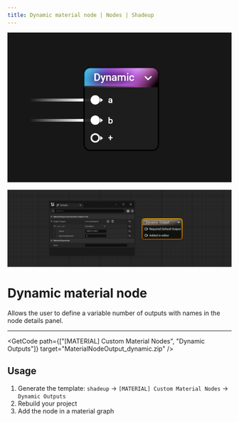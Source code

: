 ```yaml
---
title: Dynamic material node | Nodes | Shadeup
---
```


<script>
	import GetCode from "@/get-code.svelte";
</script>

![Material graph node](img/nodes/nodes-dynamic.jpg)

![Unreal material expression](img/nodes/nodes-dynamic-shot.png)

# Dynamic material node

Allows the user to define a variable number of outputs with names in the node details panel.

---

<GetCode path={["[MATERIAL] Custom Material Nodes", "Dynamic Outputs"]} target="MaterialNodeOutput_dynamic.zip" />

## Usage

1. Generate the template: `shadeup` -> `[MATERIAL] Custom Material Nodes` -> `Dynamic Outputs`
2. Rebuild your project
3. Add the node in a material graph
